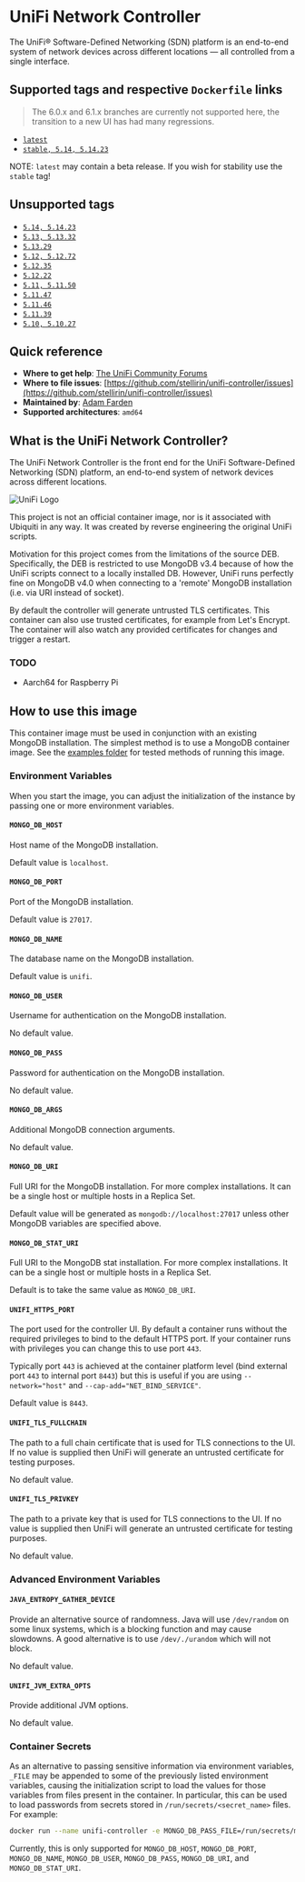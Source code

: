 # UniFi Network Controller

The UniFi® Software-Defined Networking (SDN) platform is an end-to-end system of network devices across different locations — all controlled from a single interface.

## Supported tags and respective `Dockerfile` links

> The 6.0.x and 6.1.x branches are currently not supported here, the transition to a new UI has had many regressions.

- [`latest`](https://github.com/stellirin/unifi-controller/blob/master/Dockerfile)
- [`stable, 5.14, 5.14.23`](https://github.com/stellirin/unifi-controller/blob/5.14.23/Dockerfile)

NOTE: `latest` may contain a beta release. If you wish for stability use the `stable` tag!

## Unsupported tags

- [`5.14, 5.14.23`](https://github.com/stellirin/unifi-controller/blob/5.14.23/Dockerfile)
- [`5.13, 5.13.32`](https://github.com/stellirin/unifi-controller/blob/5.13.32/Dockerfile)
- [`5.13.29`](https://github.com/stellirin/unifi-controller/blob/5.13.29/Dockerfile)
- [`5.12, 5.12.72`](https://github.com/stellirin/unifi-controller/blob/5.12.72/Dockerfile)
- [`5.12.35`](https://github.com/stellirin/unifi-controller/blob/5.12.35/Dockerfile)
- [`5.12.22`](https://github.com/stellirin/unifi-controller/blob/5.12.22/Dockerfile)
- [`5.11, 5.11.50`](https://github.com/stellirin/unifi-controller/blob/5.11.50/Dockerfile)
- [`5.11.47`](https://github.com/stellirin/unifi-controller/blob/5.11.47/Dockerfile)
- [`5.11.46`](https://github.com/stellirin/unifi-controller/blob/5.11.46/Dockerfile)
- [`5.11.39`](https://github.com/stellirin/unifi-controller/blob/5.11.39/Dockerfile)
- [`5.10, 5.10.27`](https://github.com/stellirin/unifi-controller/blob/5.10.27/Dockerfile)


## Quick reference

- **Where to get help**: [The UniFi Community Forums](https://community.ui.com/)
- **Where to file issues**: [https://github.com/stellirin/unifi-controller/issues](https://github.com/stellirin/unifi-controller/issues)
- **Maintained by**: [Adam Farden](https://github.com/stellirin/unifi-controller)
- **Supported architectures**: `amd64`

## What is the UniFi Network Controller?

The UniFi Network Controller is the front end for the UniFi Software-Defined Networking (SDN) platform, an end-to-end system of network devices across different locations.

![UniFi Logo](https://upload.wikimedia.org/wikipedia/en/9/93/Ubiquiti_Networks_2016.svg)

This project is not an official container image, nor is it associated with Ubiquiti in any way. It was created by reverse engineering the original UniFi scripts.

Motivation for this project comes from the limitations of the source DEB. Specifically, the DEB is restricted to use MongoDB v3.4 because of how the UniFi scripts connect to a locally installed DB. However, UniFi runs perfectly fine on MongoDB v4.0 when connecting to a 'remote' MongoDB installation (i.e. via URI instead of socket).

By default the controller will generate untrusted TLS certificates. This container can also use trusted certificates, for example from Let's Encrypt. The container will also watch any provided certificates for changes and trigger a restart.

### **TODO**

- Aarch64 for Raspberry Pi

## How to use this image

This container image must be used in conjunction with an existing MongoDB installation. The simplest method is to use a MongoDB container image. See the [examples folder](https://github.com/stellirin/unifi-controller/tree/master/examples) for tested methods of running this image.

### Environment Variables

When you start the image, you can adjust the initialization of the instance by passing one or more environment variables.

#### `MONGO_DB_HOST`

Host name of the MongoDB installation.

Default value is `localhost`.

#### `MONGO_DB_PORT`

Port of the MongoDB installation.

Default value is `27017`.

#### `MONGO_DB_NAME`

The database name on the MongoDB installation.

Default value is `unifi`.

#### `MONGO_DB_USER`

Username for authentication on the MongoDB installation.

No default value.

#### `MONGO_DB_PASS`

Password for authentication on the MongoDB installation.

No default value.

#### `MONGO_DB_ARGS`

Additional MongoDB connection arguments.

No default value.

#### `MONGO_DB_URI`

Full URI for the MongoDB installation. For more complex installations. It can be a single host or multiple hosts in a Replica Set.

Default value will be generated as `mongodb://localhost:27017` unless other MongoDB variables are specified above.

#### `MONGO_DB_STAT_URI`

Full URI to the MongoDB stat installation. For more complex installations. It can be a single host or multiple hosts in a Replica Set.

Default is to take the same value as `MONGO_DB_URI`.

#### `UNIFI_HTTPS_PORT`

The port used for the controller UI. By default a container runs without the required privileges to bind to the default HTTPS port. If your container runs with privileges you can change this to use port `443`.

Typically port `443` is achieved at the container platform level (bind external port `443` to internal port `8443`) but this is useful if you are using `--network="host"` and `--cap-add="NET_BIND_SERVICE"`.

Default value is `8443`.

#### `UNIFI_TLS_FULLCHAIN`

The path to a full chain certificate that is used for TLS connections to the UI. If no value is supplied then UniFi will generate an untrusted certificate for testing purposes.

No default value.

#### `UNIFI_TLS_PRIVKEY`

The path to a private key that is used for TLS connections to the UI. If no value is supplied then UniFi will generate an untrusted certificate for testing purposes.

No default value.

### Advanced Environment Variables

#### `JAVA_ENTROPY_GATHER_DEVICE`

Provide an alternative source of randomness. Java will use `/dev/random` on some linux systems, which is a blocking function and may cause slowdowns. A good alternative is to use `/dev/./urandom` which will not block.

No default value.

#### `UNIFI_JVM_EXTRA_OPTS`

Provide additional JVM options.

No default value.

### Container Secrets

As an alternative to passing sensitive information via environment variables, `_FILE` may be appended to some of the previously listed environment variables, causing the initialization script to load the values for those variables from files present in the container. In particular, this can be used to load passwords from secrets stored in `/run/secrets/<secret_name>` files. For example:

```sh
docker run --name unifi-controller -e MONGO_DB_PASS_FILE=/run/secrets/mongo-db-password -d stellirin/unifi-controller
```

Currently, this is only supported for `MONGO_DB_HOST`, `MONGO_DB_PORT`, `MONGO_DB_NAME`, `MONGO_DB_USER`, `MONGO_DB_PASS`, `MONGO_DB_URI`, and `MONGO_DB_STAT_URI`.
